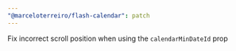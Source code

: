 ```yaml
---
"@marceloterreiro/flash-calendar": patch
---
```


Fix incorrect scroll position when using the `calendarMinDateId` prop
